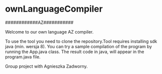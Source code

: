 # ownLanguageCompiler

############AZ###########

Welcome to our own language AZ compiler. 

To use the tool you need to clone the repository.Tool requires installing sdk java (min. wersja 8).
You can try a sample compilation of the program by running the App.java class. 
The result code in java, will appear in the program.java file.

Group project with Agnieszka Zadworny.
